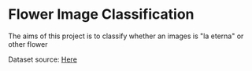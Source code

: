 # Flower Image Classification

The aims of this project is to classify whether an images is "la eterna" or other flower

Dataset source: [Here](https://github.com/Z-Unlocked/Unlocked_Challenge_4)
